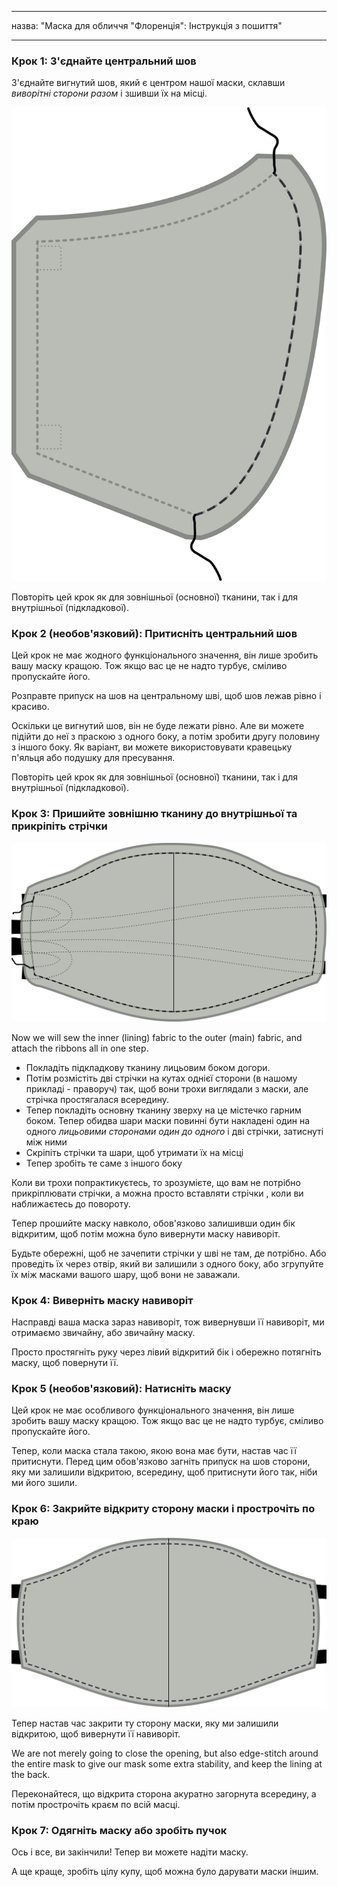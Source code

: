 - - -
назва: "Маска для обличчя "Флоренція": Інструкція з пошиття"
- - -

### Крок 1: З'єднайте центральний шов

З'єднайте вигнутий шов, який є центром нашої маски, склавши _виворітні сторони разом_ і зшивши їх на місці.

![З'єднайте центральний шов](step1.svg)

<Note>Повторіть цей крок як для зовнішньої (основної) тканини, так і для внутрішньої (підкладкової).</Note>

### Крок 2 (необов'язковий): Притисніть центральний шов

<Note>

Цей крок не має жодного функціонального значення, він лише зробить вашу маску кращою.
Тож якщо вас це не надто турбує, сміливо пропускайте його.

</Note>

Розправте припуск на шов на центральному шві, щоб шов лежав рівно і красиво.

Оскільки це вигнутий шов, він не буде лежати рівно. Але ви можете підійти до неї з праскою з одного боку, а потім зробити другу половину з іншого боку. Як варіант, ви можете використовувати кравецьку п'яльця або подушку для пресування.

<Note>Повторіть цей крок як для зовнішньої (основної) тканини, так і для внутрішньої (підкладкової).</Note>

### Крок 3: Пришийте зовнішню тканину до внутрішньої та прикріпіть стрічки

![З'єднайте внутрішню тканину із зовнішньою](step3.svg)

Now we will sew the inner (lining) fabric to the outer (main) fabric, and attach the ribbons all in one step.

- Покладіть підкладкову тканину лицьовим боком догори.
- Потім розмістіть дві стрічки на кутах однієї сторони (в нашому прикладі - праворуч) так, щоб вони трохи виглядали з маски, але стрічка простягалася всередину.
- Тепер покладіть основну тканину зверху на це містечко гарним боком. Тепер обидва шари маски повинні бути накладені один на одного _лицьовими сторонами один до одного_ і дві стрічки, затиснуті між ними
- Скріпіть стрічки та шари, щоб утримати їх на місці
- Тепер зробіть те саме з іншого боку

<Tip>

Коли ви трохи попрактикуєтесь, то зрозумієте, що вам не потрібно прикріплювати стрічки, а можна просто вставляти стрічки
, коли ви наближаєтесь до повороту.

</Tip>

Тепер прошийте маску навколо, обов'язково залишивши один бік відкритим, щоб потім можна було вивернути маску навиворіт.

<Warning>

Будьте обережні, щоб не зачепити стрічки у шві не там, де потрібно.
Або проведіть їх через отвір, який ви залишили з одного боку, або згрупуйте їх між
масками вашого шару, щоб вони не заважали.

</Warning>

### Крок 4: Виверніть маску навиворіт

Насправді ваша маска зараз навиворіт, тож вивернувши її навиворіт, ми отримаємо звичайну, або звичайну маску.

Просто простягніть руку через лівий відкритий бік і обережно потягніть маску, щоб повернути її.

### Крок 5 (необов'язковий): Натисніть маску

<Note>

Цей крок не має особливого функціонального значення, він лише зробить вашу маску кращою.
Тож якщо вас це не надто турбує, сміливо пропускайте його.

</Note>

Тепер, коли маска стала такою, якою вона має бути, настав час її притиснути. Перед цим обов'язково загніть припуск на шов сторони, яку ми залишили відкритою, всередину, щоб притиснути його так, ніби ми його зшили.

### Крок 6: Закрийте відкриту сторону маски і прострочіть по краю

![Краєвий шов навколо маски](step6.svg)

Тепер настав час закрити ту сторону маски, яку ми залишили відкритою, щоб вивернути її навиворіт.

We are not merely going to close the opening, but also edge-stitch around the entire mask to give our mask some extra stability, and keep the lining at the back.

Переконайтеся, що відкрита сторона акуратно загорнута всередину, а потім прострочіть краєм по всій масці.

### Крок 7: Одягніть маску або зробіть пучок

Ось і все, ви закінчили! Тепер ви можете надіти маску.

А ще краще, зробіть цілу купу, щоб можна було дарувати маски іншим.
